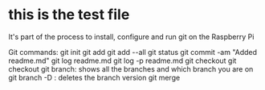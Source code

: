 # this is the test file 
It's part of the process to install, configure and run git on the Raspberry Pi

Git commands:
git init
git add <filename>
git add --all
git status
git commit -am "Added readme.md"
git log readme.md
git log -p readme.md
git checkout <hash> <filename>
git checkout <new version name>
git branch: shows all the branches and which branch you are on
git branch -D <branch name>: deletes the branch version
git merge <branch name>
